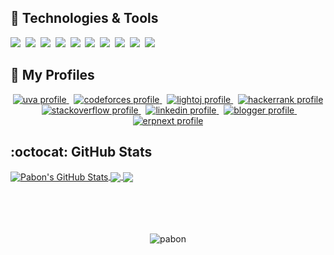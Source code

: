 ## :fork_and_knife: Technologies & Tools

[![](https://img.shields.io/badge/Code-Javascript-informational?style=for-the-badge&logo=Javascript&labelColor=17202A&color=1abc9c)][javascript]&nbsp;
[![](https://img.shields.io/badge/Code-Python-informational?style=for-the-badge&logo=python&labelColor=17202A&color=1abc9c)][python]&nbsp;
[![](https://img.shields.io/badge/Code-ReactJS-informational?style=for-the-badge&logo=React&labelColor=17202A&color=1abc9c)][reactjs]&nbsp;
[![](https://img.shields.io/badge/Code-React_Native-informational?style=for-the-badge&logo=React&labelColor=17202A&color=1abc9c)][reactnative]&nbsp;
[![](https://img.shields.io/badge/Code-Ionic-informational?style=for-the-badge&logo=Ionic&labelColor=17202A&color=1abc9c)][ionic]&nbsp;
[![](https://img.shields.io/badge/Code-Gatsby-informational?style=for-the-badge&logo=Gatsby&logoColor=663399&labelColor=17202A&color=1abc9c)][gatsbyjs]&nbsp;
[![](https://img.shields.io/badge/Shell-Bash-informational?style=for-the-badge&logo=GNU-Bash&labelColor=17202A&color=1abc9c)][bash]&nbsp;
[![](https://img.shields.io/badge/Tools-Docker-informational?style=for-the-badge&logo=Docker&labelColor=17202A&color=1abc9c)][docker]&nbsp;
[![](https://img.shields.io/badge/Editor-Visual_Studio_Code-informational?style=for-the-badge&logo=visual-studio-code&logoColor=007ACC&labelColor=17202A&color=1abc9c)][visualstudio]&nbsp;
[![](https://img.shields.io/badge/Editor-Atom-informational?style=for-the-badge&logo=Atom&labelColor=17202A&color=1abc9c)][atom]

## :ghost: My Profiles

<p align="center">
  <a href="https://uhunt.onlinejudge.org/id/370372" target="_blank">
    <img src="https://img.shields.io/badge/online_judge-uva-F34B7D?style=for-the-badge&logo=none" alt="uva profile" />
  </a>
  &nbsp;
  <a href="https://codeforces.com/profile/Back_To_School" target="_blank">
    <img src="https://img.shields.io/badge/online_judge-codeforces-006FBF?style=for-the-badge&logo=codeforces" alt="codeforces profile" />
  </a>
  &nbsp;
  <a href="https://lightoj.com/user/shahnawaz-pabon" target="_blank">
    <img src="https://img.shields.io/badge/online_judge-lightoj-3298DC?style=for-the-badge&logo=none" alt="lightoj profile" />
  </a>
  &nbsp;
  <a href="https://www.hackerrank.com/shahnawaz_pabon" target="_blank">
    <img src="https://img.shields.io/badge/online_judge-hackerrank-1BA94C?style=for-the-badge&logo=hackerrank" alt="hackerrank profile" />
  </a>
  &nbsp;
  <a href="https://stackoverflow.com/users/6174271/shahnawaz-hossan" target="_blank">
    <img src="https://img.shields.io/badge/profile-stack_overflow-F2740D?style=for-the-badge&logo=stackoverflow" alt="stackoverflow profile" />
  </a>
  &nbsp;
  <a href="https://www.linkedin.com/in/backtoschool/" target="_blank">
    <img src="https://img.shields.io/badge/profile-Linked_in-0E76E8?style=for-the-badge&logo=linkedin" alt="linkedin profile" />
  </a>
  &nbsp;
  <a href="http://pabonsec.blogspot.com/" target="_blank">
    <img src="https://img.shields.io/badge/profile-blogger-FC4F08?style=for-the-badge&logo=blogger" alt="blogger profile" />
  </a>
  &nbsp;
  <a href="https://discuss.erpnext.com/u/pabon_cse_12/summary" target="_blank">
    <img src="https://img.shields.io/badge/profile-erpnext-7079F7?style=for-the-badge&logo=none" alt="erpnext profile" />
  </a>
</p>

## :octocat: GitHub Stats

<a href="https://github.com/shahnawaz-pabon">
  <img align="center" src="https://github-readme-stats.vercel.app/api?username=shahnawaz-pabon&show_icons=true&include_all_commits=true&line_height=27&count_private=true&title_color=76D7C4&text_color=c9cacc&icon_color=3498DB&bg_color=2c3e50" alt="Pabon's GitHub Stats" />
</a>

<a href="https://github.com/shahnawaz-pabon">
  <img align="center" src="https://github-readme-stats.vercel.app/api/top-langs/?username=shahnawaz-pabon&hide=java,objective-c&title_color=76D7C4&text_color=c9cacc&icon_color=F0DB4F&bg_color=2c3e50" />
</a>

<a href="https://github.com/shahnawaz-pabon/shahnawaz-pabon.github.io">
  <img align="center" src="https://github-readme-stats.vercel.app/api/pin/?username=shahnawaz-pabon&repo=shahnawaz-pabon.github.io&title_color=76D7C4&text_color=c9cacc&icon_color=3498DB&bg_color=2c3e50" />
</a>

<br>
<br>
<br>
<br>
<br>

<p align="center">
  <img src="https://komarev.com/ghpvc/?username=shahnawaz-pabon&color=1abc9c&label=PROFILE+VIEWS&style=flat" alt="pabon" />
</p>

<!-- Definitions -->

[pabon]: https://github.com/shahnawaz-pabon
[javascript]: https://developer.mozilla.org/en-US/docs/Web/JavaScript
[python]: https://www.python.org/
[reactjs]: https://reactjs.org/
[reactnative]: https://reactnative.dev/
[ionic]: https://ionicframework.com/
[gatsbyjs]: https://www.gatsbyjs.org/
[bash]: https://devhints.io/bash
[docker]: https://www.docker.com/
[visualstudio]: https://code.visualstudio.com/
[atom]: https://atom.io/
